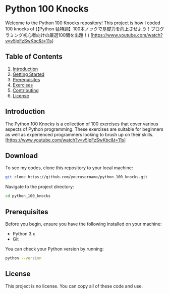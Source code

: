 # Python 100 Knocks

Welcome to the Python 100 Knocks repository! This project is how I coded 100 knocks of (【Python 猛特訓】100本ノックで基礎力を向上させよう！プログラミング初心者向けの厳選100問を出題！) [https://www.youtube.com/watch?v=v5lpFzSwKbc&t=11s]

## Table of Contents

1. [Introduction](#introduction)
2. [Getting Started](#getting-started)
3. [Prerequisites](#prerequisites)
4. [Exercises](#exercises)
5. [Contributing](#contributing)
6. [License](#license)

## Introduction

The Python 100 Knocks is a collection of 100 exercises that cover various aspects of Python programming. These exercises are suitable for beginners as well as experienced programmers looking to brush up on their skills. [https://www.youtube.com/watch?v=v5lpFzSwKbc&t=11s]

## Download

To see my codes, clone this repository to your local machine:

```bash
git clone https://github.com/yourusername/python_100_knocks.git
```

Navigate to the project directory:

```bash
cd python_100_knocks
```

## Prerequisites

Before you begin, ensure you have the following installed on your machine:

- Python 3.x
- Git

You can check your Python version by running:

```bash
python --version
```

## License

This project is no license. You can copy all of these code and use.
